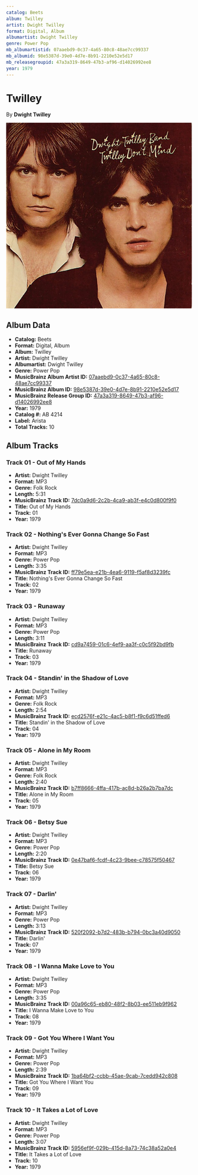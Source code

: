 ```yaml
---
catalog: Beets
album: Twilley
artist: Dwight Twilley
format: Digital, Album
albumartist: Dwight Twilley
genre: Power Pop
mb_albumartistid: 07aaebd9-0c37-4a65-80c8-48ae7cc99337
mb_albumid: 98e5387d-39e0-4d7e-8b91-2210e52e5d17
mb_releasegroupid: 47a3a319-8649-47b3-af96-d14026992ee8
year: 1979
---
```


# Twilley

By **Dwight Twilley**

![](../../assets/beetscovers/Dwight_Twilley-Twilley.jpg)

## Album Data

- **Catalog:** Beets
- **Format:** Digital, Album
- **Album:** Twilley
- **Artist:** Dwight Twilley
- **Albumartist:** Dwight Twilley
- **Genre:** Power Pop
- **MusicBrainz Album Artist ID:** [07aaebd9-0c37-4a65-80c8-48ae7cc99337](https://musicbrainz.org/artist/07aaebd9-0c37-4a65-80c8-48ae7cc99337)
- **MusicBrainz Album ID:** [98e5387d-39e0-4d7e-8b91-2210e52e5d17](https://musicbrainz.org/release/98e5387d-39e0-4d7e-8b91-2210e52e5d17)
- **MusicBrainz Release Group ID:** [47a3a319-8649-47b3-af96-d14026992ee8](https://musicbrainz.org/release-group/47a3a319-8649-47b3-af96-d14026992ee8)
- **Year:** 1979
- **Catalog #:** AB 4214
- **Label:** Arista
- **Total Tracks:** 10

## Album Tracks

### Track 01 - Out of My Hands

- **Artist:** Dwight Twilley
- **Format:** MP3
- **Genre:** Folk Rock
- **Length:** 5:31
- **MusicBrainz Track ID:** [7dc0a9d6-2c2b-4ca9-ab3f-e4c0d800f9f0](https://musicbrainz.org/recording/7dc0a9d6-2c2b-4ca9-ab3f-e4c0d800f9f0)
- **Title:** Out of My Hands
- **Track:** 01
- **Year:** 1979

### Track 02 - Nothing's Ever Gonna Change So Fast

- **Artist:** Dwight Twilley
- **Format:** MP3
- **Genre:** Power Pop
- **Length:** 3:35
- **MusicBrainz Track ID:** [ff79e5ea-e21b-4ea6-9119-f5af8d3239fc](https://musicbrainz.org/recording/ff79e5ea-e21b-4ea6-9119-f5af8d3239fc)
- **Title:** Nothing's Ever Gonna Change So Fast
- **Track:** 02
- **Year:** 1979

### Track 03 - Runaway

- **Artist:** Dwight Twilley
- **Format:** MP3
- **Genre:** Power Pop
- **Length:** 3:11
- **MusicBrainz Track ID:** [cd9a7459-01c6-4ef9-aa3f-c0c5f92bd9fb](https://musicbrainz.org/recording/cd9a7459-01c6-4ef9-aa3f-c0c5f92bd9fb)
- **Title:** Runaway
- **Track:** 03
- **Year:** 1979

### Track 04 - Standin' in the Shadow of Love

- **Artist:** Dwight Twilley
- **Format:** MP3
- **Genre:** Folk Rock
- **Length:** 2:54
- **MusicBrainz Track ID:** [ecd2576f-e21c-4ac5-b8f1-f9c6d51ffed6](https://musicbrainz.org/recording/ecd2576f-e21c-4ac5-b8f1-f9c6d51ffed6)
- **Title:** Standin' in the Shadow of Love
- **Track:** 04
- **Year:** 1979

### Track 05 - Alone in My Room

- **Artist:** Dwight Twilley
- **Format:** MP3
- **Genre:** Folk Rock
- **Length:** 2:40
- **MusicBrainz Track ID:** [b7ff8666-4ffa-417b-ac8d-b26a2b7ba7dc](https://musicbrainz.org/recording/b7ff8666-4ffa-417b-ac8d-b26a2b7ba7dc)
- **Title:** Alone in My Room
- **Track:** 05
- **Year:** 1979

### Track 06 - Betsy Sue

- **Artist:** Dwight Twilley
- **Format:** MP3
- **Genre:** Power Pop
- **Length:** 2:20
- **MusicBrainz Track ID:** [0e47baf6-fcdf-4c23-9bee-c78575f50467](https://musicbrainz.org/recording/0e47baf6-fcdf-4c23-9bee-c78575f50467)
- **Title:** Betsy Sue
- **Track:** 06
- **Year:** 1979

### Track 07 - Darlin'

- **Artist:** Dwight Twilley
- **Format:** MP3
- **Genre:** Power Pop
- **Length:** 3:13
- **MusicBrainz Track ID:** [520f2092-b7d2-483b-b794-0bc3a40d9050](https://musicbrainz.org/recording/520f2092-b7d2-483b-b794-0bc3a40d9050)
- **Title:** Darlin'
- **Track:** 07
- **Year:** 1979

### Track 08 - I Wanna Make Love to You

- **Artist:** Dwight Twilley
- **Format:** MP3
- **Genre:** Power Pop
- **Length:** 3:35
- **MusicBrainz Track ID:** [00a96c65-eb80-48f2-8b03-ee511eb9f962](https://musicbrainz.org/recording/00a96c65-eb80-48f2-8b03-ee511eb9f962)
- **Title:** I Wanna Make Love to You
- **Track:** 08
- **Year:** 1979

### Track 09 - Got You Where I Want You

- **Artist:** Dwight Twilley
- **Format:** MP3
- **Genre:** Power Pop
- **Length:** 2:39
- **MusicBrainz Track ID:** [1ba64bf2-ccbb-45ae-9cab-7cedd942c808](https://musicbrainz.org/recording/1ba64bf2-ccbb-45ae-9cab-7cedd942c808)
- **Title:** Got You Where I Want You
- **Track:** 09
- **Year:** 1979

### Track 10 - It Takes a Lot of Love

- **Artist:** Dwight Twilley
- **Format:** MP3
- **Genre:** Power Pop
- **Length:** 3:07
- **MusicBrainz Track ID:** [5956ef9f-029b-415d-8a73-74c38a52a0e4](https://musicbrainz.org/recording/5956ef9f-029b-415d-8a73-74c38a52a0e4)
- **Title:** It Takes a Lot of Love
- **Track:** 10
- **Year:** 1979

